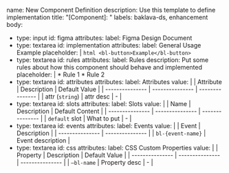 name: New Component Definition
description: Use this template to define implementation
title: "[Component]: <Name of the component>"
labels: baklava-ds, enhancement
body:
  - type: input
    id: figma
    attributes:
      label: Figma Design Document
  - type: textarea
    id: implementation
    attributes:
      label: General Usage Example
      placeholder: |
        ```html
        <bl-button>Example</bl-button>
        ```
  - type: textarea
    id: rules
    attributes:
      label: Rules
      description: Put some rules about how this component should behave and implemented
      placeholder: |
        * Rule 1
        * Rule 2
  - type: textarea
    id: attributes
    attributes:
      label: Attributes
      value: |
        | Attribute | Description | Default Value |
        | --------------- | --------------- | --------------- |
        | attr (`string`) | attr desc | - |
  - type: textarea
      id: slots
      attributes:
        label: Slots
        value: |
          | Name | Description | Default Content |
          | --------------- | --------------- | --------------- |
          | `default` slot | What to put | - |
  - type: textarea
        id: events
        attributes:
          label: Events
          value: |
            | Event | Description |
            | --------------- | --------------- |
            | `bl-{event-name}` | Event description |
  - type: textarea
        id: css
        attributes:
          label: CSS Custom Properties
          value: |
            | Property | Description | Default Value |
            | --------------- | --------------- | --------------- |
            | `—bl-name` | Property desc | - |
